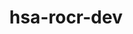 ---
title: "hsa-rocr-dev"
layout: cache
categories: [package, develop]
meta: {"compilers": ["gcc@=11.1.0", "gcc@=11.4.0", "gcc@=13.2.0"], "num_specs": 88, "num_specs_by_stack": {"e4s": 43, "gpu-tests": 27, "hep": 9, "ml-linux-x86_64-rocm": 9, "root": 88}, "oss": ["ubuntu20.04", "ubuntu22.04", "ubuntu24.04"], "platforms": ["linux"], "stacks": ["e4s", "gpu-tests", "hep", "ml-linux-x86_64-rocm", "root"], "targets": ["x86_64_v3"], "versions": ["5.5.1", "5.6.1", "5.7.1", "6.1.2", "6.3.2"]}
spec_details: [{"compiler": "gcc@=11.4.0", "hash": "26rjwrgnpicwysjdeva27hkndnfhmkxi", "os": "ubuntu22.04", "platform": "linux", "size": "-", "stacks": ["hep", "root"], "target": "x86_64_v3", "variants": ["~asan", "build_system=cmake", "build_type=Release", "generator=make", "+image", "~ipo", "+shared"], "versions": ["5.7.1"]}, {"compiler": "gcc@=11.1.0", "hash": "2afn3inruolhcpdc76j4sjxaax2wx6pc", "os": "ubuntu20.04", "platform": "linux", "size": "-", "stacks": ["gpu-tests", "root"], "target": "x86_64_v3", "variants": ["build_system=cmake", "build_type=Release", "generator=make", "+image", "~ipo", "+shared"], "versions": ["5.6.1"]}, {"compiler": "gcc@=11.4.0", "hash": "2ctje5xtspxltak6jv3dxjj3oxaouuw5", "os": "ubuntu22.04", "platform": "linux", "size": "-", "stacks": ["hep", "root"], "target": "x86_64_v3", "variants": ["~asan", "build_system=cmake", "build_type=Release", "generator=make", "+image", "~ipo", "+shared"], "versions": ["5.7.1"]}, {"compiler": "gcc@=11.1.0", "hash": "2ezc537chg7izfnhbyewylvmi6lec7x3", "os": "ubuntu20.04", "platform": "linux", "size": "-", "stacks": ["gpu-tests", "root"], "target": "x86_64_v3", "variants": ["build_system=cmake", "build_type=Release", "generator=make", "+image", "~ipo", "+shared"], "versions": ["5.6.1"]}, {"compiler": "gcc@=11.1.0", "hash": "2pfmdqlyfnywwm4ix3zqco2owis32pgh", "os": "ubuntu20.04", "platform": "linux", "size": "-", "stacks": ["gpu-tests", "root"], "target": "x86_64_v3", "variants": ["build_system=cmake", "build_type=Release", "generator=make", "+image", "~ipo", "patches=9267179", "+shared"], "versions": ["5.6.1"]}, {"compiler": "gcc@=11.4.0", "hash": "37aoi5tf3bsdl6mm7kc7rw4jfff4g2pn", "os": "ubuntu22.04", "platform": "linux", "size": "-", "stacks": ["hep", "root"], "target": "x86_64_v3", "variants": ["~asan", "build_system=cmake", "build_type=Release", "generator=make", "+image", "~ipo", "+shared"], "versions": ["5.7.1"]}, {"compiler": "gcc@=11.1.0", "hash": "3b5wrgq5eakecpnviwzztoeocgxdpofn", "os": "ubuntu20.04", "platform": "linux", "size": "-", "stacks": ["gpu-tests", "root"], "target": "x86_64_v3", "variants": ["build_system=cmake", "build_type=Release", "generator=make", "+image", "~ipo", "patches=9267179", "+shared"], "versions": ["5.6.1"]}, {"compiler": "gcc@=11.1.0", "hash": "3gqwrkvcnjwl3uc73d6bmvvnbdgp2xbn", "os": "ubuntu20.04", "platform": "linux", "size": "-", "stacks": ["gpu-tests", "root"], "target": "x86_64_v3", "variants": ["build_system=cmake", "build_type=Release", "generator=make", "+image", "~ipo", "patches=9267179", "+shared"], "versions": ["5.6.1"]}, {"compiler": "gcc@=11.4.0", "hash": "5cudjv3s2bwvkppnjzev2ehlw5aa6mqw", "os": "ubuntu22.04", "platform": "linux", "size": "-", "stacks": ["e4s", "root"], "target": "x86_64_v3", "variants": ["~asan", "build_system=cmake", "build_type=Release", "generator=make", "+image", "~ipo", "+shared"], "versions": ["6.3.2"]}, {"compiler": "gcc@=11.1.0", "hash": "5egqrwsegf2o3l44xcru6ivzon2kxhyj", "os": "ubuntu20.04", "platform": "linux", "size": "-", "stacks": ["gpu-tests", "root"], "target": "x86_64_v3", "variants": ["build_system=cmake", "build_type=Release", "generator=make", "+image", "~ipo", "+shared"], "versions": ["5.6.1"]}, {"compiler": "gcc@=11.4.0", "hash": "5u3gjlg5dh4np3cwpdzmbx4powlu66ph", "os": "ubuntu22.04", "platform": "linux", "size": "-", "stacks": ["e4s", "root"], "target": "x86_64_v3", "variants": ["~asan", "build_system=cmake", "build_type=Release", "generator=make", "+image", "~ipo", "+shared"], "versions": ["6.3.2"]}, {"compiler": "gcc@=11.4.0", "hash": "6jg2w4d7vybbthefc2idk7x2k626rlqb", "os": "ubuntu22.04", "platform": "linux", "size": "-", "stacks": ["e4s", "root"], "target": "x86_64_v3", "variants": ["~asan", "build_system=cmake", "build_type=Release", "generator=make", "+image", "~ipo", "+shared"], "versions": ["6.3.2"]}, {"compiler": "gcc@=11.4.0", "hash": "6ltjyovowerzwrxtgjxhnntbkhif3jim", "os": "ubuntu22.04", "platform": "linux", "size": "-", "stacks": ["e4s", "root"], "target": "x86_64_v3", "variants": ["~asan", "build_system=cmake", "build_type=Release", "generator=make", "+image", "~ipo", "+shared"], "versions": ["6.3.2"]}, {"compiler": "gcc@=13.2.0", "hash": "73phrp2rtfvagpqt4lpeeq2waabxcbmn", "os": "ubuntu24.04", "platform": "linux", "size": "-", "stacks": ["ml-linux-x86_64-rocm", "root"], "target": "x86_64_v3", "variants": ["~asan", "build_system=cmake", "build_type=Release", "generator=make", "+image", "~ipo", "+shared"], "versions": ["6.1.2"]}, {"compiler": "gcc@=11.1.0", "hash": "75rhl7lyhxblq7cme36jbkb63m5tl3ew", "os": "ubuntu20.04", "platform": "linux", "size": "-", "stacks": ["gpu-tests", "root"], "target": "x86_64_v3", "variants": ["build_system=cmake", "build_type=Release", "generator=make", "+image", "~ipo", "+shared"], "versions": ["5.6.1"]}, {"compiler": "gcc@=13.2.0", "hash": "773bs3nv6czifemteaqub5zawkx5ebyw", "os": "ubuntu24.04", "platform": "linux", "size": "-", "stacks": ["ml-linux-x86_64-rocm", "root"], "target": "x86_64_v3", "variants": ["~asan", "build_system=cmake", "build_type=Release", "generator=make", "+image", "~ipo", "+shared"], "versions": ["6.1.2"]}, {"compiler": "gcc@=11.4.0", "hash": "7ajrqwh5swzim3y2fghrqyg3f3vbuij5", "os": "ubuntu22.04", "platform": "linux", "size": "-", "stacks": ["e4s", "root"], "target": "x86_64_v3", "variants": ["~asan", "build_system=cmake", "build_type=Release", "generator=make", "+image", "~ipo", "+shared"], "versions": ["6.3.2"]}, {"compiler": "gcc@=11.4.0", "hash": "7cxlhqboruc3sbf4ojtjc2h4ceaor5wt", "os": "ubuntu22.04", "platform": "linux", "size": "-", "stacks": ["e4s", "root"], "target": "x86_64_v3", "variants": ["~asan", "build_system=cmake", "build_type=Release", "generator=make", "+image", "~ipo", "+shared"], "versions": ["6.3.2"]}, {"compiler": "gcc@=11.4.0", "hash": "7flmdt7egoi4a4ncxo2qjwkm5xhceghz", "os": "ubuntu22.04", "platform": "linux", "size": "-", "stacks": ["e4s", "root"], "target": "x86_64_v3", "variants": ["~asan", "build_system=cmake", "build_type=Release", "generator=make", "+image", "~ipo", "+shared"], "versions": ["6.3.2"]}, {"compiler": "gcc@=13.2.0", "hash": "7jox46z5z2b7jcvsvvnwc7bt6mmiqqd5", "os": "ubuntu24.04", "platform": "linux", "size": "-", "stacks": ["ml-linux-x86_64-rocm", "root"], "target": "x86_64_v3", "variants": ["~asan", "build_system=cmake", "build_type=Release", "generator=make", "+image", "~ipo", "+shared"], "versions": ["6.1.2"]}, {"compiler": "gcc@=11.1.0", "hash": "7pp3dezwjtp4h5qntg2i3au4ww6wokpo", "os": "ubuntu20.04", "platform": "linux", "size": "-", "stacks": ["gpu-tests", "root"], "target": "x86_64_v3", "variants": ["build_system=cmake", "build_type=Release", "generator=make", "+image", "~ipo", "patches=9267179", "+shared"], "versions": ["5.6.1"]}, {"compiler": "gcc@=11.4.0", "hash": "astp27jbqvbks7aqqqvpk2vuullsd45l", "os": "ubuntu22.04", "platform": "linux", "size": "-", "stacks": ["e4s", "root"], "target": "x86_64_v3", "variants": ["~asan", "build_system=cmake", "build_type=Release", "generator=make", "+image", "~ipo", "+shared"], "versions": ["6.3.2"]}, {"compiler": "gcc@=11.1.0", "hash": "bdxcvd4gv4pl2a5xr7dwtwvfntop7nvx", "os": "ubuntu20.04", "platform": "linux", "size": "-", "stacks": ["gpu-tests", "root"], "target": "x86_64_v3", "variants": ["build_system=cmake", "build_type=Release", "generator=make", "+image", "~ipo", "patches=9267179", "+shared"], "versions": ["5.6.1"]}, {"compiler": "gcc@=11.4.0", "hash": "c3tikpqgchvh2l4olkn6p6eqd66io6bx", "os": "ubuntu22.04", "platform": "linux", "size": "-", "stacks": ["e4s", "root"], "target": "x86_64_v3", "variants": ["~asan", "build_system=cmake", "build_type=Release", "generator=make", "+image", "~ipo", "+shared"], "versions": ["6.3.2"]}, {"compiler": "gcc@=11.4.0", "hash": "cjzavjgwc2nycai6yvtfft7p4dsr3khj", "os": "ubuntu22.04", "platform": "linux", "size": "-", "stacks": ["e4s", "root"], "target": "x86_64_v3", "variants": ["~asan", "build_system=cmake", "build_type=Release", "generator=make", "+image", "~ipo", "+shared"], "versions": ["6.3.2"]}, {"compiler": "gcc@=11.4.0", "hash": "d5eqdsz6remxfjabyazfuj3vqwmx72qd", "os": "ubuntu22.04", "platform": "linux", "size": "-", "stacks": ["e4s", "root"], "target": "x86_64_v3", "variants": ["~asan", "build_system=cmake", "build_type=Release", "generator=make", "+image", "~ipo", "+shared"], "versions": ["6.3.2"]}, {"compiler": "gcc@=13.2.0", "hash": "ddzlahd52b3adypyxl7ock6bjjtmrduo", "os": "ubuntu24.04", "platform": "linux", "size": "-", "stacks": ["ml-linux-x86_64-rocm", "root"], "target": "x86_64_v3", "variants": ["~asan", "build_system=cmake", "build_type=Release", "generator=make", "+image", "~ipo", "+shared"], "versions": ["6.1.2"]}, {"compiler": "gcc@=11.4.0", "hash": "deez65tzuorplvi75m4lvpxwze573ryr", "os": "ubuntu22.04", "platform": "linux", "size": "-", "stacks": ["e4s", "root"], "target": "x86_64_v3", "variants": ["~asan", "build_system=cmake", "build_type=Release", "generator=make", "+image", "~ipo", "+shared"], "versions": ["6.3.2"]}, {"compiler": "gcc@=11.4.0", "hash": "dl7l6uxbe2t3n32ypn3cre2wrmot3iqb", "os": "ubuntu22.04", "platform": "linux", "size": "-", "stacks": ["e4s", "root"], "target": "x86_64_v3", "variants": ["~asan", "build_system=cmake", "build_type=Release", "generator=make", "+image", "~ipo", "+shared"], "versions": ["6.3.2"]}, {"compiler": "gcc@=11.4.0", "hash": "ds2dutx3z7ykjsoqvej6235wfiwzqivx", "os": "ubuntu22.04", "platform": "linux", "size": "-", "stacks": ["e4s", "root"], "target": "x86_64_v3", "variants": ["~asan", "build_system=cmake", "build_type=Release", "generator=make", "+image", "~ipo", "+shared"], "versions": ["6.3.2"]}, {"compiler": "gcc@=11.4.0", "hash": "f5k2ozgcxvfdsv2l7j5wtc2zuwpqpzmf", "os": "ubuntu22.04", "platform": "linux", "size": "-", "stacks": ["e4s", "root"], "target": "x86_64_v3", "variants": ["~asan", "build_system=cmake", "build_type=Release", "generator=make", "+image", "~ipo", "+shared"], "versions": ["6.3.2"]}, {"compiler": "gcc@=11.1.0", "hash": "f7daxhmoujryjwgzchvwb2cma77kldki", "os": "ubuntu20.04", "platform": "linux", "size": "-", "stacks": ["gpu-tests", "root"], "target": "x86_64_v3", "variants": ["build_system=cmake", "build_type=Release", "generator=make", "+image", "~ipo", "+shared"], "versions": ["5.6.1"]}, {"compiler": "gcc@=11.4.0", "hash": "fqlzxnnuvlkpodzgnts4v5ja6ojeiu4q", "os": "ubuntu22.04", "platform": "linux", "size": "-", "stacks": ["e4s", "root"], "target": "x86_64_v3", "variants": ["~asan", "build_system=cmake", "build_type=Release", "generator=make", "+image", "~ipo", "+shared"], "versions": ["6.3.2"]}, {"compiler": "gcc@=11.4.0", "hash": "g7ptbrfnxkpj56r4fzng25mggblkl3ho", "os": "ubuntu22.04", "platform": "linux", "size": "-", "stacks": ["e4s", "root"], "target": "x86_64_v3", "variants": ["~asan", "build_system=cmake", "build_type=Release", "generator=make", "+image", "~ipo", "+shared"], "versions": ["6.3.2"]}, {"compiler": "gcc@=13.2.0", "hash": "gpue4g3giqndwiwuibshkbumwzjsvlft", "os": "ubuntu24.04", "platform": "linux", "size": "-", "stacks": ["ml-linux-x86_64-rocm", "root"], "target": "x86_64_v3", "variants": ["~asan", "build_system=cmake", "build_type=Release", "generator=make", "+image", "~ipo", "+shared"], "versions": ["6.1.2"]}, {"compiler": "gcc@=11.4.0", "hash": "h7q7wb3o4kw6xqzpyaae245obgaglcsf", "os": "ubuntu22.04", "platform": "linux", "size": "-", "stacks": ["e4s", "root"], "target": "x86_64_v3", "variants": ["~asan", "build_system=cmake", "build_type=Release", "generator=make", "+image", "~ipo", "+shared"], "versions": ["6.3.2"]}, {"compiler": "gcc@=11.1.0", "hash": "hxmyminfsuawazpbftuog7gmwr32iaea", "os": "ubuntu20.04", "platform": "linux", "size": "-", "stacks": ["gpu-tests", "root"], "target": "x86_64_v3", "variants": ["build_system=cmake", "build_type=Release", "generator=make", "+image", "~ipo", "patches=9267179", "+shared"], "versions": ["5.6.1"]}, {"compiler": "gcc@=11.1.0", "hash": "ict7zznnzjxnaxtgwt64hbzjlbhya56p", "os": "ubuntu20.04", "platform": "linux", "size": "-", "stacks": ["gpu-tests", "root"], "target": "x86_64_v3", "variants": ["build_system=cmake", "build_type=Release", "generator=make", "+image", "~ipo", "patches=9267179", "+shared"], "versions": ["5.6.1"]}, {"compiler": "gcc@=11.1.0", "hash": "ifcjxpgmqmdi4qvj6iyxpnhuzd2srghk", "os": "ubuntu20.04", "platform": "linux", "size": "-", "stacks": ["gpu-tests", "root"], "target": "x86_64_v3", "variants": ["build_system=cmake", "build_type=Release", "generator=make", "+image", "~ipo", "patches=9267179", "+shared"], "versions": ["5.6.1"]}, {"compiler": "gcc@=11.1.0", "hash": "j2uwrhwln7aqw7qp6oxm7pypd6wtidpa", "os": "ubuntu20.04", "platform": "linux", "size": "-", "stacks": ["gpu-tests", "root"], "target": "x86_64_v3", "variants": ["build_system=cmake", "build_type=Release", "generator=make", "+image", "~ipo", "patches=71e6851", "+shared"], "versions": ["5.5.1"]}, {"compiler": "gcc@=11.4.0", "hash": "j5qmuw4ftkrdc4qkpsitgcs3g5ti6qkc", "os": "ubuntu22.04", "platform": "linux", "size": "-", "stacks": ["hep", "root"], "target": "x86_64_v3", "variants": ["~asan", "build_system=cmake", "build_type=Release", "generator=make", "+image", "~ipo", "+shared"], "versions": ["5.7.1"]}, {"compiler": "gcc@=11.4.0", "hash": "jaksdbfwnqrdtmwqg2l4enlwmuh56vsg", "os": "ubuntu22.04", "platform": "linux", "size": "-", "stacks": ["e4s", "root"], "target": "x86_64_v3", "variants": ["~asan", "build_system=cmake", "build_type=Release", "generator=make", "+image", "~ipo", "+shared"], "versions": ["6.3.2"]}, {"compiler": "gcc@=11.1.0", "hash": "jtk24hezxoptuwl3yvmh337bgcsrnwfj", "os": "ubuntu20.04", "platform": "linux", "size": "-", "stacks": ["gpu-tests", "root"], "target": "x86_64_v3", "variants": ["build_system=cmake", "build_type=Release", "generator=make", "+image", "~ipo", "+shared"], "versions": ["5.6.1"]}, {"compiler": "gcc@=11.4.0", "hash": "jz6vo3pd5qntfyyffs7qkoozs227soku", "os": "ubuntu22.04", "platform": "linux", "size": "-", "stacks": ["e4s", "root"], "target": "x86_64_v3", "variants": ["~asan", "build_system=cmake", "build_type=Release", "generator=make", "+image", "~ipo", "+shared"], "versions": ["6.3.2"]}, {"compiler": "gcc@=11.4.0", "hash": "kt7vmq24gltrf3vumqd5dzxb4rxf2pmo", "os": "ubuntu22.04", "platform": "linux", "size": "-", "stacks": ["e4s", "root"], "target": "x86_64_v3", "variants": ["~asan", "build_system=cmake", "build_type=Release", "generator=make", "+image", "~ipo", "+shared"], "versions": ["6.3.2"]}, {"compiler": "gcc@=11.4.0", "hash": "l2lb3denwlxorl6fhmvytqcfq2fxdtwe", "os": "ubuntu22.04", "platform": "linux", "size": "-", "stacks": ["e4s", "root"], "target": "x86_64_v3", "variants": ["~asan", "build_system=cmake", "build_type=Release", "generator=make", "+image", "~ipo", "+shared"], "versions": ["6.3.2"]}, {"compiler": "gcc@=11.4.0", "hash": "l6vkamlluxdv5ojofrnl5lpbqm7i3yzq", "os": "ubuntu22.04", "platform": "linux", "size": "-", "stacks": ["e4s", "root"], "target": "x86_64_v3", "variants": ["~asan", "build_system=cmake", "build_type=Release", "generator=make", "+image", "~ipo", "+shared"], "versions": ["6.3.2"]}, {"compiler": "gcc@=11.4.0", "hash": "la2hkkksu7depprgkfjddpb3ge7ul47l", "os": "ubuntu22.04", "platform": "linux", "size": "-", "stacks": ["e4s", "root"], "target": "x86_64_v3", "variants": ["~asan", "build_system=cmake", "build_type=Release", "generator=make", "+image", "~ipo", "+shared"], "versions": ["6.3.2"]}, {"compiler": "gcc@=11.4.0", "hash": "lbzumkjme26jd25isciuu6zdzart4wnt", "os": "ubuntu22.04", "platform": "linux", "size": "-", "stacks": ["e4s", "root"], "target": "x86_64_v3", "variants": ["~asan", "build_system=cmake", "build_type=Release", "generator=make", "+image", "~ipo", "+shared"], "versions": ["6.3.2"]}, {"compiler": "gcc@=11.4.0", "hash": "lzlerckfn2bzruleqkyxenmweol7lltc", "os": "ubuntu22.04", "platform": "linux", "size": "-", "stacks": ["e4s", "root"], "target": "x86_64_v3", "variants": ["~asan", "build_system=cmake", "build_type=Release", "generator=make", "+image", "~ipo", "+shared"], "versions": ["6.3.2"]}, {"compiler": "gcc@=11.4.0", "hash": "noubbbfqmofqugq6twvl5wz2zm2v5rmw", "os": "ubuntu22.04", "platform": "linux", "size": "-", "stacks": ["e4s", "root"], "target": "x86_64_v3", "variants": ["~asan", "build_system=cmake", "build_type=Release", "generator=make", "+image", "~ipo", "+shared"], "versions": ["6.3.2"]}, {"compiler": "gcc@=11.4.0", "hash": "nxwgqk5c7qa4v7xxjhc724y6zapaxaee", "os": "ubuntu22.04", "platform": "linux", "size": "-", "stacks": ["hep", "root"], "target": "x86_64_v3", "variants": ["~asan", "build_system=cmake", "build_type=Release", "generator=make", "+image", "~ipo", "+shared"], "versions": ["5.7.1"]}, {"compiler": "gcc@=13.2.0", "hash": "o7g22gu6hqd5uglpugnnirv7q5ya24bs", "os": "ubuntu24.04", "platform": "linux", "size": "-", "stacks": ["ml-linux-x86_64-rocm", "root"], "target": "x86_64_v3", "variants": ["~asan", "build_system=cmake", "build_type=Release", "generator=make", "+image", "~ipo", "+shared"], "versions": ["6.1.2"]}, {"compiler": "gcc@=11.4.0", "hash": "oemgtt4f5nwtzn6lkcmxlvdqqgzuzi7y", "os": "ubuntu22.04", "platform": "linux", "size": "-", "stacks": ["e4s", "root"], "target": "x86_64_v3", "variants": ["~asan", "build_system=cmake", "build_type=Release", "generator=make", "+image", "~ipo", "+shared"], "versions": ["6.3.2"]}, {"compiler": "gcc@=11.4.0", "hash": "opkku5mkltamni7gsv4e24zlzz7k464f", "os": "ubuntu22.04", "platform": "linux", "size": "-", "stacks": ["hep", "root"], "target": "x86_64_v3", "variants": ["~asan", "build_system=cmake", "build_type=Release", "generator=make", "+image", "~ipo", "+shared"], "versions": ["5.7.1"]}, {"compiler": "gcc@=13.2.0", "hash": "p3sipyt6jpbxig6tr24bt6dlik5uzwld", "os": "ubuntu24.04", "platform": "linux", "size": "-", "stacks": ["ml-linux-x86_64-rocm", "root"], "target": "x86_64_v3", "variants": ["~asan", "build_system=cmake", "build_type=Release", "generator=make", "+image", "~ipo", "+shared"], "versions": ["6.1.2"]}, {"compiler": "gcc@=11.4.0", "hash": "pazxith4bdtu5t2ccvm3rzprck5iigsn", "os": "ubuntu22.04", "platform": "linux", "size": "-", "stacks": ["e4s", "root"], "target": "x86_64_v3", "variants": ["~asan", "build_system=cmake", "build_type=Release", "generator=make", "+image", "~ipo", "+shared"], "versions": ["6.3.2"]}, {"compiler": "gcc@=11.1.0", "hash": "qaelkdo2s52pu2ltlg2xcvmplgciosjw", "os": "ubuntu20.04", "platform": "linux", "size": "-", "stacks": ["gpu-tests", "root"], "target": "x86_64_v3", "variants": ["build_system=cmake", "build_type=Release", "generator=make", "+image", "~ipo", "patches=9267179", "+shared"], "versions": ["5.6.1"]}, {"compiler": "gcc@=13.2.0", "hash": "ql25sd63nuchdo4fii5i6t3et563iklh", "os": "ubuntu24.04", "platform": "linux", "size": "-", "stacks": ["ml-linux-x86_64-rocm", "root"], "target": "x86_64_v3", "variants": ["~asan", "build_system=cmake", "build_type=Release", "generator=make", "+image", "~ipo", "+shared"], "versions": ["6.1.2"]}, {"compiler": "gcc@=11.4.0", "hash": "qvjhkq5wtc3gnrh72oddantgowb6yrex", "os": "ubuntu22.04", "platform": "linux", "size": "-", "stacks": ["e4s", "root"], "target": "x86_64_v3", "variants": ["~asan", "build_system=cmake", "build_type=Release", "generator=make", "+image", "~ipo", "+shared"], "versions": ["6.3.2"]}, {"compiler": "gcc@=11.4.0", "hash": "r46wwuhb562upixvicmb64jnkamiu62v", "os": "ubuntu22.04", "platform": "linux", "size": "-", "stacks": ["e4s", "root"], "target": "x86_64_v3", "variants": ["~asan", "build_system=cmake", "build_type=Release", "generator=make", "+image", "~ipo", "+shared"], "versions": ["6.3.2"]}, {"compiler": "gcc@=11.4.0", "hash": "rahnuqprmvkru5nm7pfh3ylkcfs23xn7", "os": "ubuntu22.04", "platform": "linux", "size": "-", "stacks": ["e4s", "root"], "target": "x86_64_v3", "variants": ["~asan", "build_system=cmake", "build_type=Release", "generator=make", "+image", "~ipo", "+shared"], "versions": ["6.3.2"]}, {"compiler": "gcc@=11.4.0", "hash": "raxkkueihzuiqquk6dxncg4fuupem2fe", "os": "ubuntu22.04", "platform": "linux", "size": "-", "stacks": ["e4s", "root"], "target": "x86_64_v3", "variants": ["~asan", "build_system=cmake", "build_type=Release", "generator=make", "+image", "~ipo", "+shared"], "versions": ["6.3.2"]}, {"compiler": "gcc@=11.1.0", "hash": "rxpmywprniop77rg3iaqk4gy2umk4fca", "os": "ubuntu20.04", "platform": "linux", "size": "-", "stacks": ["gpu-tests", "root"], "target": "x86_64_v3", "variants": ["build_system=cmake", "build_type=Release", "generator=make", "+image", "~ipo", "+shared"], "versions": ["5.6.1"]}, {"compiler": "gcc@=11.4.0", "hash": "ry5gtrssgkelbtmk4igqzfnoehcrs63y", "os": "ubuntu22.04", "platform": "linux", "size": "-", "stacks": ["e4s", "root"], "target": "x86_64_v3", "variants": ["~asan", "build_system=cmake", "build_type=Release", "generator=make", "+image", "~ipo", "+shared"], "versions": ["6.3.2"]}, {"compiler": "gcc@=11.4.0", "hash": "s7qnm6e4t3esefgdnlfwlqudcao54hs4", "os": "ubuntu22.04", "platform": "linux", "size": "-", "stacks": ["e4s", "root"], "target": "x86_64_v3", "variants": ["~asan", "build_system=cmake", "build_type=Release", "generator=make", "+image", "~ipo", "+shared"], "versions": ["6.3.2"]}, {"compiler": "gcc@=11.1.0", "hash": "shjgy2hi2wplzdwc5z4dopcf37guri2n", "os": "ubuntu20.04", "platform": "linux", "size": "-", "stacks": ["gpu-tests", "root"], "target": "x86_64_v3", "variants": ["build_system=cmake", "build_type=Release", "generator=make", "+image", "~ipo", "patches=9267179", "+shared"], "versions": ["5.6.1"]}, {"compiler": "gcc@=11.1.0", "hash": "tc37wq3xo3dwnfuu2ootmaadrnvedbez", "os": "ubuntu20.04", "platform": "linux", "size": "-", "stacks": ["gpu-tests", "root"], "target": "x86_64_v3", "variants": ["build_system=cmake", "build_type=Release", "generator=make", "+image", "~ipo", "+shared"], "versions": ["5.6.1"]}, {"compiler": "gcc@=11.4.0", "hash": "tm2vhhmlpxgld434lmj7dkdozgg263kl", "os": "ubuntu22.04", "platform": "linux", "size": "-", "stacks": ["e4s", "root"], "target": "x86_64_v3", "variants": ["~asan", "build_system=cmake", "build_type=Release", "generator=make", "+image", "~ipo", "+shared"], "versions": ["6.3.2"]}, {"compiler": "gcc@=11.1.0", "hash": "tvfrrzzuveanke5zkay5gdt3ad2j3bpg", "os": "ubuntu20.04", "platform": "linux", "size": "-", "stacks": ["gpu-tests", "root"], "target": "x86_64_v3", "variants": ["build_system=cmake", "build_type=Release", "generator=make", "+image", "~ipo", "patches=9267179", "+shared"], "versions": ["5.6.1"]}, {"compiler": "gcc@=11.1.0", "hash": "ty2jxkrtmwgqqqmqo3fur6f5xwlosct7", "os": "ubuntu20.04", "platform": "linux", "size": "-", "stacks": ["gpu-tests", "root"], "target": "x86_64_v3", "variants": ["build_system=cmake", "build_type=Release", "generator=make", "+image", "~ipo", "+shared"], "versions": ["5.6.1"]}, {"compiler": "gcc@=11.4.0", "hash": "ucfbre3ci4tqnmc3fioqcbe34q5tcxha", "os": "ubuntu22.04", "platform": "linux", "size": "-", "stacks": ["e4s", "root"], "target": "x86_64_v3", "variants": ["~asan", "build_system=cmake", "build_type=Release", "generator=make", "+image", "~ipo", "+shared"], "versions": ["6.3.2"]}, {"compiler": "gcc@=11.4.0", "hash": "uh2ifvsq3cxdkblfvbyo7qwe6lrkievy", "os": "ubuntu22.04", "platform": "linux", "size": "-", "stacks": ["e4s", "root"], "target": "x86_64_v3", "variants": ["~asan", "build_system=cmake", "build_type=Release", "generator=make", "+image", "~ipo", "+shared"], "versions": ["6.3.2"]}, {"compiler": "gcc@=11.1.0", "hash": "uqilkoxrhxn6r67qzlt4jqkquorebuyl", "os": "ubuntu20.04", "platform": "linux", "size": "-", "stacks": ["gpu-tests", "root"], "target": "x86_64_v3", "variants": ["build_system=cmake", "build_type=Release", "generator=make", "+image", "~ipo", "+shared"], "versions": ["5.6.1"]}, {"compiler": "gcc@=13.2.0", "hash": "vkqhshvqjsuwmlban7lrqvanypgss4cp", "os": "ubuntu24.04", "platform": "linux", "size": "-", "stacks": ["ml-linux-x86_64-rocm", "root"], "target": "x86_64_v3", "variants": ["~asan", "build_system=cmake", "build_type=Release", "generator=make", "+image", "~ipo", "+shared"], "versions": ["6.1.2"]}, {"compiler": "gcc@=11.4.0", "hash": "wc4iry2urrkmbxgg4hx2bkta55dxlm2k", "os": "ubuntu22.04", "platform": "linux", "size": "-", "stacks": ["hep", "root"], "target": "x86_64_v3", "variants": ["~asan", "build_system=cmake", "build_type=Release", "generator=make", "+image", "~ipo", "+shared"], "versions": ["5.7.1"]}, {"compiler": "gcc@=11.4.0", "hash": "wfd2h5nfvickclsna22ekevtxe7onogo", "os": "ubuntu22.04", "platform": "linux", "size": "-", "stacks": ["e4s", "root"], "target": "x86_64_v3", "variants": ["~asan", "build_system=cmake", "build_type=Release", "generator=make", "+image", "~ipo", "+shared"], "versions": ["6.3.2"]}, {"compiler": "gcc@=11.4.0", "hash": "x7dktuddn722e3welmfemfhmgjgx2lbs", "os": "ubuntu22.04", "platform": "linux", "size": "-", "stacks": ["hep", "root"], "target": "x86_64_v3", "variants": ["~asan", "build_system=cmake", "build_type=Release", "generator=make", "+image", "~ipo", "+shared"], "versions": ["5.7.1"]}, {"compiler": "gcc@=11.1.0", "hash": "xcan3dv5wdvp5scn7ed5m5mn4czo5wdk", "os": "ubuntu20.04", "platform": "linux", "size": "-", "stacks": ["gpu-tests", "root"], "target": "x86_64_v3", "variants": ["build_system=cmake", "build_type=Release", "generator=make", "+image", "~ipo", "patches=9267179", "+shared"], "versions": ["5.6.1"]}, {"compiler": "gcc@=11.1.0", "hash": "xsvjju4q4dirysymijm6lw5m5wrztun4", "os": "ubuntu20.04", "platform": "linux", "size": "-", "stacks": ["gpu-tests", "root"], "target": "x86_64_v3", "variants": ["build_system=cmake", "build_type=Release", "generator=make", "+image", "~ipo", "+shared"], "versions": ["5.6.1"]}, {"compiler": "gcc@=11.1.0", "hash": "y7qw62aq5uwex5rsa7sm7n77ps7dkcs6", "os": "ubuntu20.04", "platform": "linux", "size": "-", "stacks": ["gpu-tests", "root"], "target": "x86_64_v3", "variants": ["build_system=cmake", "build_type=Release", "generator=make", "+image", "~ipo", "patches=9267179", "+shared"], "versions": ["5.6.1"]}, {"compiler": "gcc@=11.4.0", "hash": "y7ybtzxd4stmfh37apsfzkogp34nktqt", "os": "ubuntu22.04", "platform": "linux", "size": "-", "stacks": ["hep", "root"], "target": "x86_64_v3", "variants": ["~asan", "build_system=cmake", "build_type=Release", "generator=make", "+image", "~ipo", "+shared"], "versions": ["5.7.1"]}, {"compiler": "gcc@=11.1.0", "hash": "yudpoy7465s5t7j64ozexecrbyvijqdu", "os": "ubuntu20.04", "platform": "linux", "size": "-", "stacks": ["gpu-tests", "root"], "target": "x86_64_v3", "variants": ["build_system=cmake", "build_type=Release", "generator=make", "+image", "~ipo", "patches=9267179", "+shared"], "versions": ["5.6.1"]}, {"compiler": "gcc@=11.1.0", "hash": "ywfahvzs3ah453pywelxxjjbxtfvvcgq", "os": "ubuntu20.04", "platform": "linux", "size": "-", "stacks": ["gpu-tests", "root"], "target": "x86_64_v3", "variants": ["build_system=cmake", "build_type=Release", "generator=make", "+image", "~ipo", "patches=9267179", "+shared"], "versions": ["5.6.1"]}, {"compiler": "gcc@=11.4.0", "hash": "yzax4harvcqsshs6u4zlczi6tjquj5dr", "os": "ubuntu22.04", "platform": "linux", "size": "-", "stacks": ["e4s", "root"], "target": "x86_64_v3", "variants": ["~asan", "build_system=cmake", "build_type=Release", "generator=make", "+image", "~ipo", "+shared"], "versions": ["6.3.2"]}, {"compiler": "gcc@=11.4.0", "hash": "zb7xymzpkfotva74buqxgz5it2dovpt4", "os": "ubuntu22.04", "platform": "linux", "size": "-", "stacks": ["e4s", "root"], "target": "x86_64_v3", "variants": ["~asan", "build_system=cmake", "build_type=Release", "generator=make", "+image", "~ipo", "+shared"], "versions": ["6.3.2"]}, {"compiler": "gcc@=11.4.0", "hash": "zbfnkul43jd2kwzgcoiyewe5udfhbtme", "os": "ubuntu22.04", "platform": "linux", "size": "-", "stacks": ["e4s", "root"], "target": "x86_64_v3", "variants": ["~asan", "build_system=cmake", "build_type=Release", "generator=make", "+image", "~ipo", "+shared"], "versions": ["6.3.2"]}, {"compiler": "gcc@=11.4.0", "hash": "zfzg6dwe47du5iyseuw6gswwl3dcaizd", "os": "ubuntu22.04", "platform": "linux", "size": "-", "stacks": ["e4s", "root"], "target": "x86_64_v3", "variants": ["~asan", "build_system=cmake", "build_type=Release", "generator=make", "+image", "~ipo", "+shared"], "versions": ["6.3.2"]}]
---
